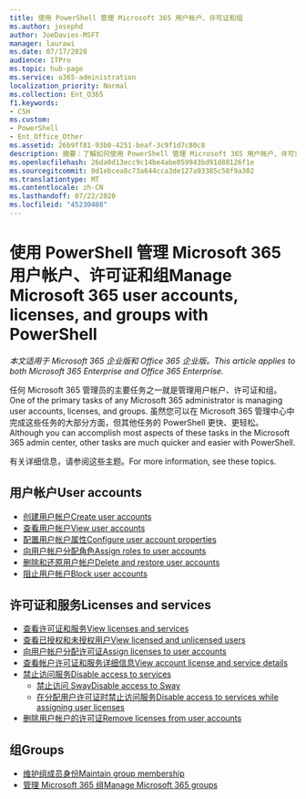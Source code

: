 ```yaml
---
title: 使用 PowerShell 管理 Microsoft 365 用户帐户、许可证和组
ms.author: josephd
author: JoeDavies-MSFT
manager: laurawi
ms.date: 07/17/2020
audience: ITPro
ms.topic: hub-page
ms.service: o365-administration
localization_priority: Normal
ms.collection: Ent_O365
f1.keywords:
- CSH
ms.custom:
- PowerShell
- Ent_Office_Other
ms.assetid: 26b9ff81-93b0-4251-beaf-3c9f1d7c80c8
description: 摘要：了解如何使用 PowerShell 管理 Microsoft 365 用户帐户、许可证和组。
ms.openlocfilehash: 26da0d13ecc9c14be4abe059943bd91d88126f1e
ms.sourcegitcommit: 0d1ebcea8c73a644cca3de127a93385c58f9a302
ms.translationtype: MT
ms.contentlocale: zh-CN
ms.lasthandoff: 07/22/2020
ms.locfileid: "45230408"
---
```

# <a name="manage-microsoft-365-user-accounts-licenses-and-groups-with-powershell"></a><span data-ttu-id="5511c-103">使用 PowerShell 管理 Microsoft 365 用户帐户、许可证和组</span><span class="sxs-lookup"><span data-stu-id="5511c-103">Manage Microsoft 365 user accounts, licenses, and groups with PowerShell</span></span>

<span data-ttu-id="5511c-104">*本文适用于 Microsoft 365 企业版和 Office 365 企业版。*</span><span class="sxs-lookup"><span data-stu-id="5511c-104">*This article applies to both Microsoft 365 Enterprise and Office 365 Enterprise.*</span></span>

<span data-ttu-id="5511c-105">任何 Microsoft 365 管理员的主要任务之一就是管理用户帐户、许可证和组。</span><span class="sxs-lookup"><span data-stu-id="5511c-105">One of the primary tasks of any Microsoft 365 administrator is managing user accounts, licenses, and groups.</span></span> <span data-ttu-id="5511c-106">虽然您可以在 Microsoft 365 管理中心中完成这些任务的大部分方面，但其他任务的 PowerShell 更快、更轻松。</span><span class="sxs-lookup"><span data-stu-id="5511c-106">Although you can accomplish most aspects of these tasks in the Microsoft 365 admin center, other tasks are much quicker and easier with PowerShell.</span></span> 

<span data-ttu-id="5511c-107">有关详细信息，请参阅这些主题。</span><span class="sxs-lookup"><span data-stu-id="5511c-107">For more information, see these topics.</span></span>

## <a name="user-accounts"></a><span data-ttu-id="5511c-108">用户帐户</span><span class="sxs-lookup"><span data-stu-id="5511c-108">User accounts</span></span>

- [<span data-ttu-id="5511c-109">创建用户帐户</span><span class="sxs-lookup"><span data-stu-id="5511c-109">Create user accounts</span></span>](create-user-accounts-with-office-365-powershell.md)
- [<span data-ttu-id="5511c-110">查看用户帐户</span><span class="sxs-lookup"><span data-stu-id="5511c-110">View user accounts</span></span>](view-user-accounts-with-office-365-powershell.md)
- [<span data-ttu-id="5511c-111">配置用户帐户属性</span><span class="sxs-lookup"><span data-stu-id="5511c-111">Configure user account properties</span></span>](configure-user-account-properties-with-office-365-powershell.md)
- [<span data-ttu-id="5511c-112">向用户帐户分配角色</span><span class="sxs-lookup"><span data-stu-id="5511c-112">Assign roles to user accounts</span></span>](assign-roles-to-user-accounts-with-office-365-powershell.md)
- [<span data-ttu-id="5511c-113">删除和还原用户帐户</span><span class="sxs-lookup"><span data-stu-id="5511c-113">Delete and restore user accounts</span></span>](delete-and-restore-user-accounts-with-office-365-powershell.md)
- [<span data-ttu-id="5511c-114">阻止用户帐户</span><span class="sxs-lookup"><span data-stu-id="5511c-114">Block user accounts</span></span>](block-user-accounts-with-office-365-powershell.md)

## <a name="licenses-and-services"></a><span data-ttu-id="5511c-115">许可证和服务</span><span class="sxs-lookup"><span data-stu-id="5511c-115">Licenses and services</span></span>
- [<span data-ttu-id="5511c-116">查看许可证和服务</span><span class="sxs-lookup"><span data-stu-id="5511c-116">View licenses and services</span></span>](view-licenses-and-services-with-office-365-powershell.md)
- [<span data-ttu-id="5511c-117">查看已授权和未授权用户</span><span class="sxs-lookup"><span data-stu-id="5511c-117">View licensed and unlicensed users</span></span>](view-licensed-and-unlicensed-users-with-office-365-powershell.md)
- [<span data-ttu-id="5511c-118">向用户帐户分配许可证</span><span class="sxs-lookup"><span data-stu-id="5511c-118">Assign licenses to user accounts</span></span>](assign-licenses-to-user-accounts-with-office-365-powershell.md)
- [<span data-ttu-id="5511c-119">查看帐户许可证和服务详细信息</span><span class="sxs-lookup"><span data-stu-id="5511c-119">View account license and service details</span></span>](view-account-license-and-service-details-with-office-365-powershell.md)
- [<span data-ttu-id="5511c-120">禁止访问服务</span><span class="sxs-lookup"><span data-stu-id="5511c-120">Disable access to services</span></span>](disable-access-to-services-with-office-365-powershell.md)
  - [<span data-ttu-id="5511c-121">禁止访问 Sway</span><span class="sxs-lookup"><span data-stu-id="5511c-121">Disable access to Sway</span></span>](disable-access-to-sway-with-office-365-powershell.md)
  - [<span data-ttu-id="5511c-122">在分配用户许可证时禁止访问服务</span><span class="sxs-lookup"><span data-stu-id="5511c-122">Disable access to services while assigning user licenses</span></span>](disable-access-to-services-while-assigning-user-licenses.md)
- [<span data-ttu-id="5511c-123">删除用户帐户的许可证</span><span class="sxs-lookup"><span data-stu-id="5511c-123">Remove licenses from user accounts</span></span>](remove-licenses-from-user-accounts-with-office-365-powershell.md)

## <a name="groups"></a><span data-ttu-id="5511c-124">组</span><span class="sxs-lookup"><span data-stu-id="5511c-124">Groups</span></span>
- [<span data-ttu-id="5511c-125">维护组成员身份</span><span class="sxs-lookup"><span data-stu-id="5511c-125">Maintain group membership</span></span>](maintain-group-membership-with-office-365-powershell.md)
- [<span data-ttu-id="5511c-126">管理 Microsoft 365 组</span><span class="sxs-lookup"><span data-stu-id="5511c-126">Manage Microsoft 365 groups</span></span>](manage-office-365-groups-with-powershell.md)

